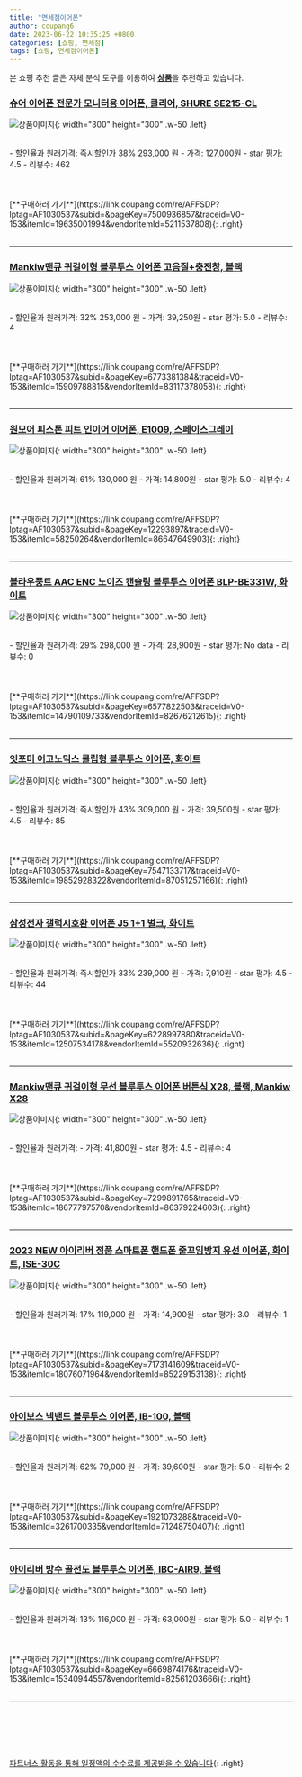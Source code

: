 ```yaml
---
title: "면세점이어폰"
author: coupang6
date: 2023-06-22 10:35:25 +0800
categories: [쇼핑, 면세점]
tags: [쇼핑, 면세점이어폰]
---
```


본 쇼핑 추천 글은 자체 분석 도구를 이용하여 [**상품**](https://link.coupang.com/a/bao1ui)을 추천하고 있습니다.

### [슈어 이어폰 전문가 모니터용 이어폰, 클리어, SHURE SE215-CL](https://link.coupang.com/re/AFFSDP?lptag=AF1030537&subid=&pageKey=7500936857&traceid=V0-153&itemId=19635001994&vendorItemId=5211537808)

![상품이미지](https://thumbnail9.coupangcdn.com/thumbnails/remote/230x230ex/image/retail/images/2019/08/08/9/5/1ffe142b-85c1-4f25-875e-2f47997df378.jpg){: width="300" height="300" .w-50 .left}


<br>
- 할인율과 원래가격: 즉시할인가 38%  293,000   원
- 가격: 127,000원
- star 평가: 4.5
- 리뷰수: 462
<br>
<br>
<br>
<br>
[**구매하러 가기**](https://link.coupang.com/re/AFFSDP?lptag=AF1030537&subid=&pageKey=7500936857&traceid=V0-153&itemId=19635001994&vendorItemId=5211537808){: .right}
<br>
<br>

---

### [Mankiw맨큐 귀걸이형 블루투스 이어폰 고음질+충전창, 블랙](https://link.coupang.com/re/AFFSDP?lptag=AF1030537&subid=&pageKey=6773381384&traceid=V0-153&itemId=15909788815&vendorItemId=83117378058)

![상품이미지](https://thumbnail7.coupangcdn.com/thumbnails/remote/230x230ex/image/vendor_inventory/3641/56df677755962c948886939fc66517bda663ac81f85a60656cdae9654b57.png){: width="300" height="300" .w-50 .left}


<br>
- 할인율과 원래가격: 32%  253,000   원
- 가격: 39,250원
- star 평가: 5.0
- 리뷰수: 4
<br>
<br>
<br>
<br>
[**구매하러 가기**](https://link.coupang.com/re/AFFSDP?lptag=AF1030537&subid=&pageKey=6773381384&traceid=V0-153&itemId=15909788815&vendorItemId=83117378058){: .right}
<br>
<br>

---

### [원모어 피스톤 피트 인이어 이어폰, E1009, 스페이스그레이](https://link.coupang.com/re/AFFSDP?lptag=AF1030537&subid=&pageKey=12293897&traceid=V0-153&itemId=58250264&vendorItemId=86647649903)

![상품이미지](https://thumbnail8.coupangcdn.com/thumbnails/remote/230x230ex/image/retail/images/8990703373868227-84e4b29c-9826-4500-82b4-1b15ad3c3e2e.jpg){: width="300" height="300" .w-50 .left}


<br>
- 할인율과 원래가격: 61%  130,000   원
- 가격: 14,800원
- star 평가: 5.0
- 리뷰수: 4
<br>
<br>
<br>
<br>
[**구매하러 가기**](https://link.coupang.com/re/AFFSDP?lptag=AF1030537&subid=&pageKey=12293897&traceid=V0-153&itemId=58250264&vendorItemId=86647649903){: .right}
<br>
<br>

---

### [블라우풍트 AAC ENC 노이즈 캔슬링 블루투스 이어폰 BLP-BE331W, 화이트](https://link.coupang.com/re/AFFSDP?lptag=AF1030537&subid=&pageKey=6577822503&traceid=V0-153&itemId=14790109733&vendorItemId=82676212615)

![상품이미지](https://thumbnail7.coupangcdn.com/thumbnails/remote/230x230ex/image/vendor_inventory/00a6/54c86d39dd4149a276455d8e0524d7fb5c89bb63d49632b53a81704698ec.jpg){: width="300" height="300" .w-50 .left}


<br>
- 할인율과 원래가격: 29%  298,000   원
- 가격: 28,900원
- star 평가: No data
- 리뷰수: 0
<br>
<br>
<br>
<br>
[**구매하러 가기**](https://link.coupang.com/re/AFFSDP?lptag=AF1030537&subid=&pageKey=6577822503&traceid=V0-153&itemId=14790109733&vendorItemId=82676212615){: .right}
<br>
<br>

---

### [잇포미 어고노믹스 클립형 블루투스 이어폰, 화이트](https://link.coupang.com/re/AFFSDP?lptag=AF1030537&subid=&pageKey=7547133717&traceid=V0-153&itemId=19852928322&vendorItemId=87051257166)

![상품이미지](https://thumbnail9.coupangcdn.com/thumbnails/remote/230x230ex/image/vendor_inventory/f393/cda9f22c006e4c3a7c1e4dcea4c168c058062f51b61f05f5320a8940e10c.png){: width="300" height="300" .w-50 .left}


<br>
- 할인율과 원래가격: 즉시할인가 43%  309,000   원
- 가격: 39,500원
- star 평가: 4.5
- 리뷰수: 85
<br>
<br>
<br>
<br>
[**구매하러 가기**](https://link.coupang.com/re/AFFSDP?lptag=AF1030537&subid=&pageKey=7547133717&traceid=V0-153&itemId=19852928322&vendorItemId=87051257166){: .right}
<br>
<br>

---

### [삼성전자 갤럭시호환 이어폰 J5 1+1 벌크, 화이트](https://link.coupang.com/re/AFFSDP?lptag=AF1030537&subid=&pageKey=6228997880&traceid=V0-153&itemId=12507534178&vendorItemId=5520932636)

![상품이미지](https://thumbnail8.coupangcdn.com/thumbnails/remote/230x230ex/image/vendor_inventory/images/2017/01/12/11/8/5ddbe02d-ca09-415e-a8ff-5029e8685dfc.jpg){: width="300" height="300" .w-50 .left}


<br>
- 할인율과 원래가격: 즉시할인가 33%  239,000   원
- 가격: 7,910원
- star 평가: 4.5
- 리뷰수: 44
<br>
<br>
<br>
<br>
[**구매하러 가기**](https://link.coupang.com/re/AFFSDP?lptag=AF1030537&subid=&pageKey=6228997880&traceid=V0-153&itemId=12507534178&vendorItemId=5520932636){: .right}
<br>
<br>

---

### [Mankiw맨큐 귀걸이형 무선 블루투스 이어폰 버튼식 X28, 블랙, Mankiw X28](https://link.coupang.com/re/AFFSDP?lptag=AF1030537&subid=&pageKey=7299891765&traceid=V0-153&itemId=18677797570&vendorItemId=86379224603)

![상품이미지](https://thumbnail7.coupangcdn.com/thumbnails/remote/230x230ex/image/vendor_inventory/00b6/26d555af4b7a23b9eb74d9a2e1439a96ae2d76dc4cd1383b57a0d0cc459b.jpg){: width="300" height="300" .w-50 .left}


<br>
- 할인율과 원래가격: 
- 가격: 41,800원
- star 평가: 4.5
- 리뷰수: 4
<br>
<br>
<br>
<br>
[**구매하러 가기**](https://link.coupang.com/re/AFFSDP?lptag=AF1030537&subid=&pageKey=7299891765&traceid=V0-153&itemId=18677797570&vendorItemId=86379224603){: .right}
<br>
<br>

---

### [2023 NEW 아이리버 정품 스마트폰 핸드폰 줄꼬임방지 유선 이어폰, 화이트, ISE-30C](https://link.coupang.com/re/AFFSDP?lptag=AF1030537&subid=&pageKey=7173141609&traceid=V0-153&itemId=18076071964&vendorItemId=85229153138)

![상품이미지](https://thumbnail8.coupangcdn.com/thumbnails/remote/230x230ex/image/vendor_inventory/8a63/ab7d38742448f9378c5d45a24649e2089f4d4e89624a91b42a055a705e8b.jpg){: width="300" height="300" .w-50 .left}


<br>
- 할인율과 원래가격: 17%  119,000   원
- 가격: 14,900원
- star 평가: 3.0
- 리뷰수: 1
<br>
<br>
<br>
<br>
[**구매하러 가기**](https://link.coupang.com/re/AFFSDP?lptag=AF1030537&subid=&pageKey=7173141609&traceid=V0-153&itemId=18076071964&vendorItemId=85229153138){: .right}
<br>
<br>

---

### [아이보스 넥밴드 블루투스 이어폰, IB-100, 블랙](https://link.coupang.com/re/AFFSDP?lptag=AF1030537&subid=&pageKey=1921073288&traceid=V0-153&itemId=3261700335&vendorItemId=71248750407)

![상품이미지](https://thumbnail7.coupangcdn.com/thumbnails/remote/230x230ex/image/retail/images/4278683152640071-c5b7382e-04bf-4f77-a583-29a0ddb2a18d.jpg){: width="300" height="300" .w-50 .left}


<br>
- 할인율과 원래가격: 62%  79,000   원
- 가격: 39,600원
- star 평가: 5.0
- 리뷰수: 2
<br>
<br>
<br>
<br>
[**구매하러 가기**](https://link.coupang.com/re/AFFSDP?lptag=AF1030537&subid=&pageKey=1921073288&traceid=V0-153&itemId=3261700335&vendorItemId=71248750407){: .right}
<br>
<br>

---

### [아이리버 방수 골전도 블루투스 이어폰, IBC-AIR9, 블랙](https://link.coupang.com/re/AFFSDP?lptag=AF1030537&subid=&pageKey=6669874176&traceid=V0-153&itemId=15340944557&vendorItemId=82561203666)

![상품이미지](https://thumbnail10.coupangcdn.com/thumbnails/remote/230x230ex/image/retail/images/2022/07/26/17/6/41f8add1-f011-4dcf-b115-d27e6848dbc1.jpg){: width="300" height="300" .w-50 .left}


<br>
- 할인율과 원래가격: 13%  116,000   원
- 가격: 63,000원
- star 평가: 5.0
- 리뷰수: 1
<br>
<br>
<br>
<br>
[**구매하러 가기**](https://link.coupang.com/re/AFFSDP?lptag=AF1030537&subid=&pageKey=6669874176&traceid=V0-153&itemId=15340944557&vendorItemId=82561203666){: .right}
<br>
<br>

---
<br><br><br><br><br> [파트너스 활동을 통해 일정액의 수수료를 제공받을 수 있습니다](https://link.coupang.com/a/bao1ui){: .right}
